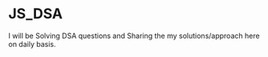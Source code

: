 # JS_DSA
I will be Solving DSA questions and Sharing the my solutions/approach here on daily basis.
